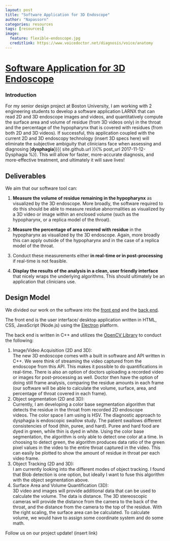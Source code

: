 ```yaml
---
layout: post
title: "Software Application for 3D Endoscope"
author: "Napassorn"
categories: resources
tags: [resources]
image:
  feature: flexible-endoscope.jpg
  creditlink: https://www.voicedoctor.net/diagnosis/voice/anatomy
---
```


# [Software Application for 3D Endoscope](https://github.com/Larnx)

### Introduction 
For my senior design project at Boston University, I am working with 2 engineering students to develop a software application LARNX that can read 2D and 3D endoscope images and videos, and quantitatively compute the surface area and volume of residue (from 3D videos only) in the throat and the percentage of the hypopharynx that is covered with residues (from both 2D and 3D videos). If successful, this application coupled with the current 2D and 3D endoscopy technology (insert 3D specs here) will eliminate the subjective ambiguity that clinicians face when assessing and diagnosing [**dysphagia**]({{ site.github.url }}{% post_url 2017-11-12-Dysphagia %}). This will allow for faster, more-accurate diagnosis, and more-effective treatment, and ultimately it will save lives!

## Deliverables
We aim that our software tool can:

1. **Measure the volume of residue remaining in the hypopharynx** as visualized by the 3D endoscope. More broadly, the software required to do this should be able to measure residue abnormalities as visualized by a 3D video or image within an enclosed volume (such as the hypopharynx, or a replica model of the throat). 

2. **Measure the percentage of area covered with residue** in the hypopharynx as visualized by the 3D endoscope.  Again, more broadly this can apply outside of the hypopharynx and in the case of a replica model of the throat. 

3. Conduct these measurements either **in real-time or in post-processing** if real-time is not feasible.

4. **Display the results of the analysis in a clean, user friendly interface** that nicely wraps the underlying algorithms. This should ultimately be an application that clinicians use. 

## Design Model
We divided our work on the software into the [front end](https://github.com/Larnx/Larnx_User_Interface) and the [back end](https://github.com/Larnx/Larnx_Back_End).

The front end is the user interface/ desktop application written in HTML, CSS, JavaScript (Node.js) using the [Electron](https://electron.atom.io/) platform.

The back end is written in C++ and utilizes the [OpenCV Library](https://opencv.org/) to conduct the following:  
1. Image/Video Acquisition (2D and 3D):      
   The new 3D endoscope comes with a built in software and API written in C++. We were think of streaming the video captured from the  
   endoscope from this API. This makes it possible to do quantifications in real-time.
   There is also an option of doctors uploading a recorded video or images for post-processing as well. Doctor then have the option of 
   doing still frame analysis, comparing the residue amounts in each frame (our software will be able to calculate the volume, surface, 
   area, and percentage of throat covered in each frame).  
2. Object segmentation (2D and 3D):  
   Currently, I am developing a color base segmentation algorithm that detects the residue in the throat from recorded 2D endoscope     
   videos. The color space I am using is HSV. The diagnostic approach to dysphagia is endoscopic swallow study. The patient swallows 
   different consistencies of food (thin, puree, and hard). Puree and hard food are dyed in green, while thin is dyed in white. Using 
   the color base segmentation, the algorithm is only able to detect one color at a time. In choosing to detect green, the algorithm 
   produces data ratio of the green pixel values in the video to the entire throat captured in the video. This can easily be plotted to 
   show the amount of residue in throat per each video frame.     
3. Object Tracking (2D and 3D):   
   I am currently looking into the different modes of object tracking. I found that Blob detection is one option, but ideally I want to 
   fuse this algorithm with the object segmentation above.  
4. Surface Area and Volume Quantification (3D):    
   3D video and images will provide additional data that can be used to calculate the volume. The data is distance. The 3D stereoscopic 
   cameras will provide the distance from the camera to the back of the throat, and the distance from the camera to the top of the 
   residue. With the right scaling, the surface area can be calculated.
   To calculate volume, we would have to assign some coordinate system and do some math.
   
Follow us on our project update! (insert link)
   
